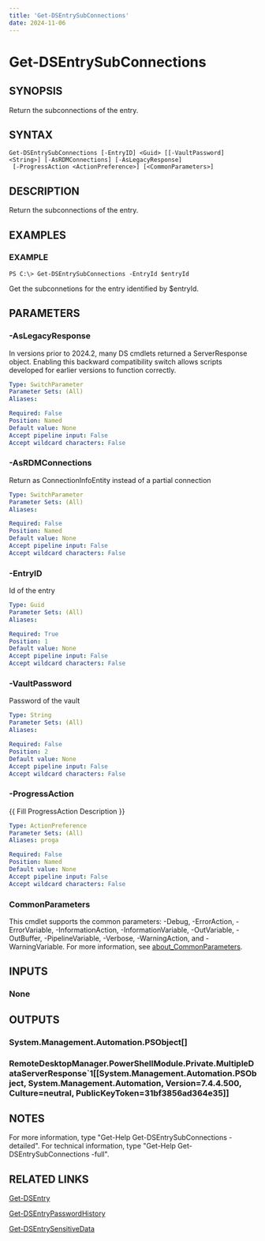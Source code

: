 ```yaml
---
title: 'Get-DSEntrySubConnections'
date: 2024-11-06
---
```



# Get-DSEntrySubConnections

## SYNOPSIS
Return the subconnections of the entry.

## SYNTAX

```
Get-DSEntrySubConnections [-EntryID] <Guid> [[-VaultPassword] <String>] [-AsRDMConnections] [-AsLegacyResponse]
 [-ProgressAction <ActionPreference>] [<CommonParameters>]
```

## DESCRIPTION
Return the subconnections of the entry.

## EXAMPLES

### EXAMPLE
```
PS C:\> Get-DSEntrySubConnections -EntryId $entryId
```

Get the subconnetions for the entry identified by $entryId.

## PARAMETERS

### -AsLegacyResponse
In versions prior to 2024.2, many DS cmdlets returned a ServerResponse object.
Enabling this backward compatibility switch allows scripts developed for earlier versions to function correctly.

```yaml
Type: SwitchParameter
Parameter Sets: (All)
Aliases:

Required: False
Position: Named
Default value: None
Accept pipeline input: False
Accept wildcard characters: False
```

### -AsRDMConnections
Return as ConnectionInfoEntity instead of a partial connection

```yaml
Type: SwitchParameter
Parameter Sets: (All)
Aliases:

Required: False
Position: Named
Default value: None
Accept pipeline input: False
Accept wildcard characters: False
```

### -EntryID
Id of the entry

```yaml
Type: Guid
Parameter Sets: (All)
Aliases:

Required: True
Position: 1
Default value: None
Accept pipeline input: False
Accept wildcard characters: False
```

### -VaultPassword
Password of the vault

```yaml
Type: String
Parameter Sets: (All)
Aliases:

Required: False
Position: 2
Default value: None
Accept pipeline input: False
Accept wildcard characters: False
```

### -ProgressAction
{{ Fill ProgressAction Description }}

```yaml
Type: ActionPreference
Parameter Sets: (All)
Aliases: proga

Required: False
Position: Named
Default value: None
Accept pipeline input: False
Accept wildcard characters: False
```

### CommonParameters
This cmdlet supports the common parameters: -Debug, -ErrorAction, -ErrorVariable, -InformationAction, -InformationVariable, -OutVariable, -OutBuffer, -PipelineVariable, -Verbose, -WarningAction, and -WarningVariable. For more information, see [about_CommonParameters](http://go.microsoft.com/fwlink/?LinkID=113216).

## INPUTS

### None
## OUTPUTS

### System.Management.Automation.PSObject[]
### RemoteDesktopManager.PowerShellModule.Private.MultipleDataServerResponse`1[[System.Management.Automation.PSObject, System.Management.Automation, Version=7.4.4.500, Culture=neutral, PublicKeyToken=31bf3856ad364e35]]
## NOTES
For more information, type "Get-Help Get-DSEntrySubConnections -detailed".
For technical information, type "Get-Help Get-DSEntrySubConnections -full".

## RELATED LINKS

[Get-DSEntry](http://127.0.0.1:1111/docs/Get-DSEntry/)

[Get-DSEntryPasswordHistory](http://127.0.0.1:1111/docs/Get-DSEntryPasswordHistory/)

[Get-DSEntrySensitiveData](http://127.0.0.1:1111/docs/Get-DSEntrySensitiveData/)

